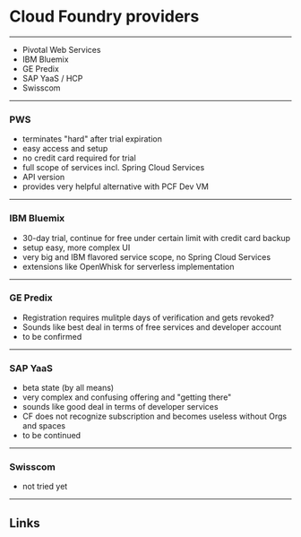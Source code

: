 # Cloud Foundry providers

---

- Pivotal Web Services
- IBM Bluemix
- GE Predix
- SAP YaaS / HCP
- Swisscom

---

### PWS

- terminates "hard" after trial expiration
- easy access and setup
- no credit card required for trial
- full scope of services incl. Spring Cloud Services
- API version 
- provides very helpful alternative with PCF Dev VM

---

### IBM Bluemix

- 30-day trial, continue for free under certain limit with credit card backup
- setup easy, more complex UI
- very big and IBM flavored service scope, no Spring Cloud Services
- extensions like OpenWhisk for serverless implementation

---

### GE Predix

- Registration requires mulitple days of verification and gets revoked?
- Sounds like best deal in terms of free services and developer account
- to be confirmed

---

### SAP YaaS

- beta state (by all means)
- very complex and confusing offering and "getting there"
- sounds like good deal in terms of developer services
- CF does not recognize subscription and becomes useless without Orgs and spaces
- to be continued

---

### Swisscom

- not tried yet

---

## Links

